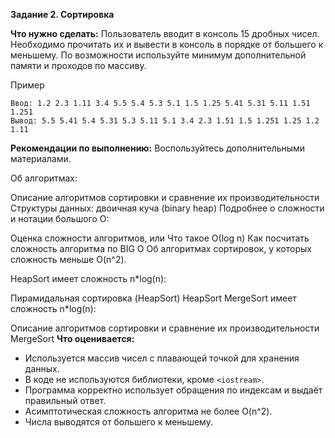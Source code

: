**Задание 2. Сортировка**

**Что нужно сделать:**
Пользователь вводит в консоль 15 дробных чисел. Необходимо прочитать их и вывести в консоль
в порядке от большего к меньшему. По возможности используйте минимум дополнительной памяти
и проходов по массиву.

Пример
```
Ввод: 1.2 2.3 1.11 3.4 5.5 5.4 5.3 5.1 1.5 1.25 5.41 5.31 5.11 1.51 1.251 
Вывод: 5.5 5.41 5.4 5.31 5.3 5.11 5.1 3.4 2.3 1.51 1.5 1.251 1.25 1.2 1.11
```
**Рекомендации по выполнению:**
Воспользуйтесь дополнительными материалами.

Об алгоритмах:

Описание алгоритмов сортировки и сравнение их производительности
Структуры данных: двоичная куча (binary heap)
Подробнее о сложности и нотации большого O:

Оценка сложности алгоритмов, или Что такое О(log n)
Как посчитать сложность алгоритма по BIG O
Об алгоритмах сортировок, у которых сложность меньше O(n^2).

HeapSort имеет сложность n*log(n):

Пирамидальная сортировка (HeapSort)
HeapSort
MergeSort имеет сложность n*log(n):

Описание алгоритмов сортировки и сравнение их производительности
MergeSort
**Что оценивается:**

 - Используется массив чисел с плавающей точкой для хранения данных.
 - В коде не используются библиотеки, кроме `<iostream>`.
 - Программа корректно использует обращения по индексам и выдаёт правильный ответ.
 - Асимптотическая сложность алгоритма не более O(n^2).
 - Числа выводятся от большего к меньшему.
